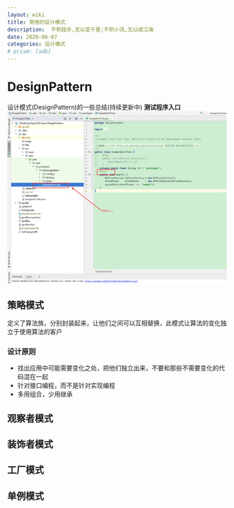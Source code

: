 ```yaml
---
layout: wiki
title: 常用的设计模式
description:  不积跬步,无以至千里;不积小流,无以成江海
date: 2020-06-07
categories: 设计模式
# prism: [adb]
---
```


# DesignPattern
设计模式(DesignPattern)的一些总结(持续更新中)
**测试程序入口**
![传送门](https://github.com/PrettyAnt/DesignPattern/blob/master/image/enter.png)

## 策略模式
定义了算法族，分别封装起来，让他们之间可以互相替换，此模式让算法的变化独立于使用算法的客户

### 设计原则
* 找出应用中可能需要变化之处，把他们独立出来，不要和那些不需要变化的代码混在一起
* 针对接口编程，而不是针对实现编程
* 多用组合，少用继承



## 观察者模式

## 装饰者模式

## 工厂模式

## 单例模式
